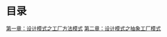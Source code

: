 # 目录

[第一章：设计模式之工厂方法模式](https://xiaoxunyao.xyz/archives/design-patterns-one)
[第二章：设计模式之抽象工厂模式](https://xiaoxunyao.xyz/archives/design-patterns-two)
